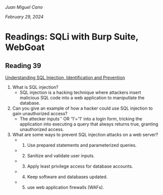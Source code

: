 *Juan Miguel Cano*

*February 29, 2024*

# Readings: SQLi with Burp Suite, WebGoat

## Reading 39
[Understanding SQL Injection, Identification and Prevention](https://www.varonis.com/blog/sql-injection-identification-and-prevention-part-1/)

1. What is SQL injection?
    - SQL injection is a hacking technique where attackers insert malicious SQL code into a web application to maniputlate the database.
2. Can you give an example of how a hacker could use SQL injection to gain unauthorized access?
    - The attecker inputs`' OR '1'='1' into a login form, tricking the application into executing a query that always returns true, granting unauthorized access.
3. What are some ways to prevent SQL injection attacks on a web server?
    - 1. Use prepared statements and parameterized queries.
    - 2. Sanitize and validate user inputs.
    - 3. Apply least privilege access for database accounts.
    - 4. Keep software and databases updated.
    - 5. use web application firewalls (WAFs).